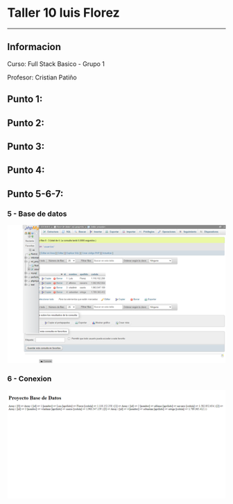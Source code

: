<h1>Taller 10 luis Florez</h1>
<hr>

<h2>Informacion</h2>
<p>Curso: Full Stack Basico - Grupo 1<p>
<p>Profesor: Cristian Patiño</p>

<h2>Punto 1: </h2>


<h2>Punto 2: </h2>


<h2>Punto 3: </h2>


<h2>Punto 4: </h2>


<h2>Punto 5-6-7:</h2>
<h3> 5 - Base de datos</h3>
<img src="./public/images/mysql.png" alt="mysql">
<h3> 6 - Conexion </h3>
<img src="./public/images/connection.png" alt="mysql">

